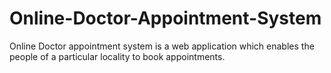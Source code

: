 # Online-Doctor-Appointment-System

Online Doctor appointment system is a web application which enables the people of a particular
locality to book appointments.
